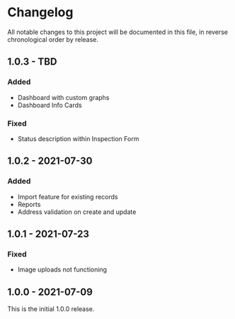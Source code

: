 # Changelog

All notable changes to this project will be documented in this file, in reverse chronological order by release.

## 1.0.3 - TBD

### Added
- Dashboard with custom graphs
- Dashboard Info Cards

### Fixed
- Status description within Inspection Form

## 1.0.2 - 2021-07-30

### Added

- Import feature for existing records
- Reports 
- Address validation on create and update

## 1.0.1 - 2021-07-23

### Fixed

- Image uploads not functioning

## 1.0.0 - 2021-07-09

This is the initial 1.0.0 release.